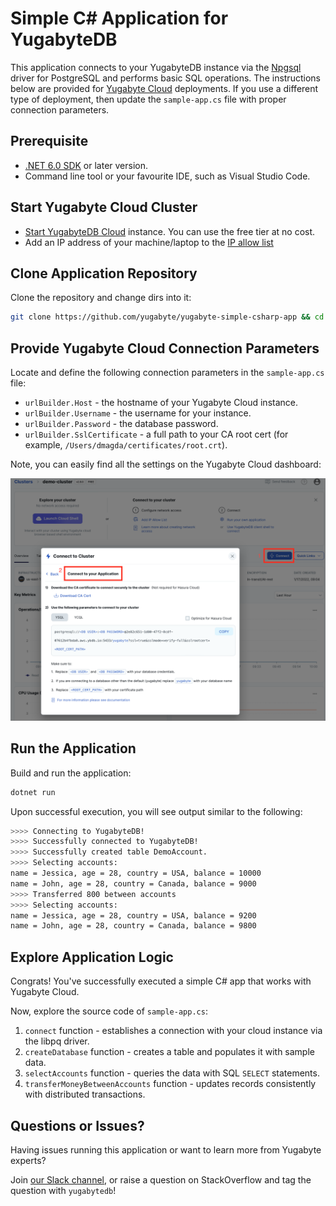 # Simple C# Application for YugabyteDB

This application connects to your YugabyteDB instance via the 
[Npgsql](https://docs.yugabyte.com/latest/reference/drivers/ysql-client-drivers/#npgsql) driver for PostgreSQL and performs basic SQL operations. The instructions below are provided for [Yugabyte Cloud](https://cloud.yugabyte.com/) deployments. 
If you use a different type of deployment, then update the `sample-app.cs` file with proper connection parameters.

## Prerequisite

* [.NET 6.0 SDK](https://dotnet.microsoft.com/en-us/download) or later version.
* Command line tool or your favourite IDE, such as Visual Studio Code.

## Start Yugabyte Cloud Cluster

* [Start YugabyteDB Cloud](https://docs.yugabyte.com/latest/yugabyte-cloud/cloud-quickstart/qs-add/) instance. You can use
the free tier at no cost.
* Add an IP address of your machine/laptop to the [IP allow list](https://docs.yugabyte.com/latest/yugabyte-cloud/cloud-secure-clusters/add-connections/#manage-ip-allow-lists)

## Clone Application Repository

Clone the repository and change dirs into it:

```bash
git clone https://github.com/yugabyte/yugabyte-simple-csharp-app && cd yugabyte-simple-csharp-app
```

## Provide Yugabyte Cloud Connection Parameters

Locate and define the following connection parameters in the `sample-app.cs` file:
* `urlBuilder.Host` - the hostname of your Yugabyte Cloud instance.
* `urlBuilder.Username` - the username for your instance.
* `urlBuilder.Password` - the database password.
* `urlBuilder.SslCertificate` - a full path to your CA root cert (for example, `/Users/dmagda/certificates/root.crt`). 

Note, you can easily find all the settings on the Yugabyte Cloud dashboard:

![image](resources/cloud_app_settings.png)

## Run the Application
 
Build and run the application:
```bash
dotnet run
```

Upon successful execution, you will see output similar to the following:

```bash
>>>> Connecting to YugabyteDB!
>>>> Successfully connected to YugabyteDB!
>>>> Successfully created table DemoAccount.
>>>> Selecting accounts:
name = Jessica, age = 28, country = USA, balance = 10000
name = John, age = 28, country = Canada, balance = 9000
>>>> Transferred 800 between accounts
>>>> Selecting accounts:
name = Jessica, age = 28, country = USA, balance = 9200
name = John, age = 28, country = Canada, balance = 9800
```

## Explore Application Logic

Congrats! You've successfully executed a simple C# app that works with Yugabyte Cloud.

Now, explore the source code of `sample-app.cs`:
1. `connect` function - establishes a connection with your cloud instance via the libpq driver.
3. `createDatabase` function - creates a table and populates it with sample data.
4. `selectAccounts` function - queries the data with SQL `SELECT` statements.
5. `transferMoneyBetweenAccounts` function - updates records consistently with distributed transactions.

## Questions or Issues?

Having issues running this application or want to learn more from Yugabyte experts?

Join [our Slack channel](https://communityinviter.com/apps/yugabyte-db/register),
or raise a question on StackOverflow and tag the question with `yugabytedb`!